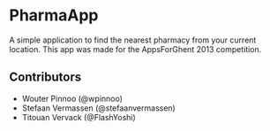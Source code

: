 PharmaApp
=========
A simple application to find the nearest pharmacy from your current location. 
This app was made for the AppsForGhent 2013 competition.

## Contributors
* Wouter Pinnoo (@wpinnoo)
* Stefaan Vermassen (@stefaanvermassen)
* Titouan Vervack (@FlashYoshi)
